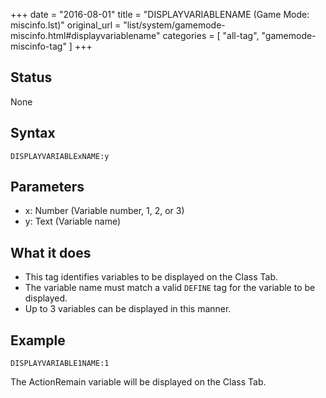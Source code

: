 +++
date = "2016-08-01"
title = "DISPLAYVARIABLENAME (Game Mode: miscinfo.lst)"
original_url = "list/system/gamemode-miscinfo.html#displayvariablename"
categories = [ "all-tag", "gamemode-miscinfo-tag" ]
+++

## Status

None

## Syntax

`DISPLAYVARIABLExNAME:y`

## Parameters

-   x: Number (Variable number, 1, 2, or 3)
-   y: Text (Variable name)



What it does
------------

-   This tag identifies variables to be displayed on the Class Tab.
-   The variable name must match a valid `DEFINE` tag for the variable
    to be displayed.
-   Up to 3 variables can be displayed in this manner.

Example
-------

`DISPLAYVARIABLE1NAME:1`

The ActionRemain variable will be displayed on the Class Tab.

